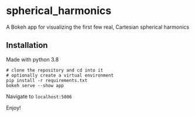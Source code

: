 # spherical_harmonics
A Bokeh app for visualizing the first few real, Cartesian spherical harmonics

## Installation
Made with python 3.8
```
# clone the repository and cd into it
# optionally create a virtual environment
pip install -r requirements.txt
bokeh serve --show app
```
Navigate to `localhost:5006`

Enjoy!

